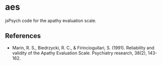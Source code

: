 # aes

jsPsych code for the apathy evaluation scale.

## References
- Marin, R. S., Biedrzycki, R. C., & Firinciogullari, S. (1991). Reliability and validity of the Apathy Evaluation Scale. Psychiatry research, 38(2), 143-162.
